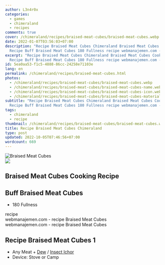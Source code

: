 ```yaml
---
author: L3n4r0x
categories:
  - games
  - chimeraland
  - recipes
comments: true
cover: /chimeraland/recipes/braised-meat-cubes/braised-meat-cubes.webp
date: 2022-01-07T03:56:03+07:00
description: "Recipe Braised Meat Cubes Chimeraland Braised Meat Cubes Cooking
  Recipe Buff Braised Meat Cubes 180 Fullness recipe webmanajemen.com - "
excerpt: "Recipe Braised Meat Cubes Chimeraland Braised Meat Cubes Cooking
  Recipe Buff Braised Meat Cubes 180 Fullness recipe webmanajemen.com - "
id: 5ea0aa53-f1c5-4888-86cc-24258e71103e
lang: en
permalink: /chimeraland/recipes/braised-meat-cubes.html
photos:
  - /chimeraland/recipes/braised-meat-cubes/braised-meat-cubes.webp
  - /chimeraland/recipes/braised-meat-cubes/braised-meat-cubes-name.webp
  - /chimeraland/recipes/braised-meat-cubes/braised-meat-cubes-icon.webp
  - /chimeraland/recipes/braised-meat-cubes/braised-meat-cubes-material.webp
subtitle: "Recipe Braised Meat Cubes Chimeraland Braised Meat Cubes Cooking
  Recipe Buff Braised Meat Cubes 180 Fullness recipe webmanajemen.com - "
tags:
  - chimeraland
  - recipe
thumbnail: /chimeraland/recipes/braised-meat-cubes/braised-meat-cubes.webp
title: Recipe Braised Meat Cubes Chimeraland
type: post
updated: 2022-10-05T07:46:56+07:00
wordcount: 669
---
```


<link
  rel="stylesheet"
  href="https://rawcdn.githack.com/dimaslanjaka/Web-Manajemen/870a349/css/bootstrap-5-3-0-alpha3-wrapper.css"
/>
<section id="bootstrap-wrapper">
  <div data-bs-theme="dark">
    <div class="card mb-2">
      <div class="card-body">
        <div class="row g-0">
          <div class="col-sm-4 position-relative mb-2">
            <img
              src="https://www.webmanajemen.com/chimeraland/recipes/braised-meat-cubes/braised-meat-cubes-material.webp"
              class="card-img fit-cover w-100 h-100"
              alt="Braised Meat Cubes"
              data-fancybox="true"
            />
          </div>
          <div class="col-sm-8 mb-2">
            <div class="card-body">
              <div class="d-flex flex-row align-items-center mb-3">
                <img
                  class="d-inline-block me-2"
                  src="https://www.webmanajemen.com/chimeraland/recipes/braised-meat-cubes/braised-meat-cubes-icon.webp"
                  width="auto"
                  height="auto"
                  style="vertical-align: middle"
                />
                <h2 class="fs-5">Braised Meat Cubes Cooking Recipe</h2>
              </div>
              <h2 class="card-title fs-5">Buff Braised Meat Cubes</h2>
              <div class="card-text">
                <ul>
                  <li>180 Fullness</li>
                </ul>
              </div>
              <span class="badge rounded-pill">recipe</span>
            </div>
            <div class="card-footer text-end text-muted mt-auto">
              webmanajemen.com - recipe Braised Meat Cubes
            </div>
          </div>
        </div>
      </div>
      <div class="card-footer text-end text-muted">
        webmanajemen.com - recipe Braised Meat Cubes
      </div>
    </div>
    <div class="row mb-2">
      <div class="col-12 col-lg-6 recipe-item mb-2">
        <div class="card">
          <div class="card-body">
            <h2 class="card-title fs-5">Recipe Braised Meat Cubes 1</h2>
            <div class="card-text">
              <ul>
                <li>
                  Any Meat<span> + </span
                  ><a
                    class="text-decoration-none text-primary"
                    href="/chimeraland/materials/dew.html"
                    >Dew</a
                  ><span> / </span
                  ><a
                    class="text-decoration-none text-primary"
                    href="/chimeraland/materials/insect-ichor.html"
                    >Insect Ichor</a
                  >
                </li>
                <li>Device: Stove or Camp</li>
              </ul>
            </div>
          </div>
        </div>
      </div>
    </div>
  </div>
</section>